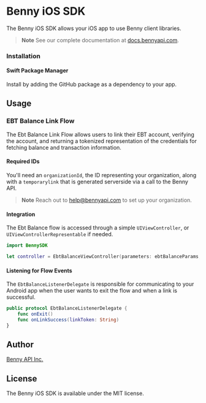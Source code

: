 # Benny iOS SDK 
The Benny iOS SDK allows your iOS app to use Benny client libraries.

> **Note**
> See our complete documentation at [docs.bennyapi.com](https://docs.bennyapi.com).

### Installation 
#### Swift Package Manager
Install by adding the GitHub package as a dependency to your app. 

## Usage 

### EBT Balance Link Flow

The Ebt Balance Link Flow allows users to link their EBT account, verifying the account, and
returning a tokenized representation of the credentials for fetching balance and transaction
information.

#### Required IDs
You'll need an `organizationId`, the ID representing your organization, along with
a `temporarylink` that is generated serverside via a call to the Benny API.

> **Note**
> Reach out to [help@bennyapi.com](help@bennyapi.com) to set up your organization.

#### Integration 
The Ebt Balance flow is accessed through a simple `UIViewController`, or `UIViewControllerRepresentable` if needed.
 
```swift
import BennySDK

let controller = EbtBalanceViewController(parameters: ebtBalanceParams, delegate: listener)
```

#### Listening for Flow Events
The `EbtBalanceListenerDelegate` is responsible for communicating to your Android app when the user wants to exit the flow and when a link is successful.

```swift
public protocol EbtBalanceListenerDelegate {
    func onExit()
    func onLinkSuccess(linkToken: String)
}
```

## Author
[Benny API Inc.](bennyapi.com)

## License 
The Benny iOS SDK is available under the MIT license.
